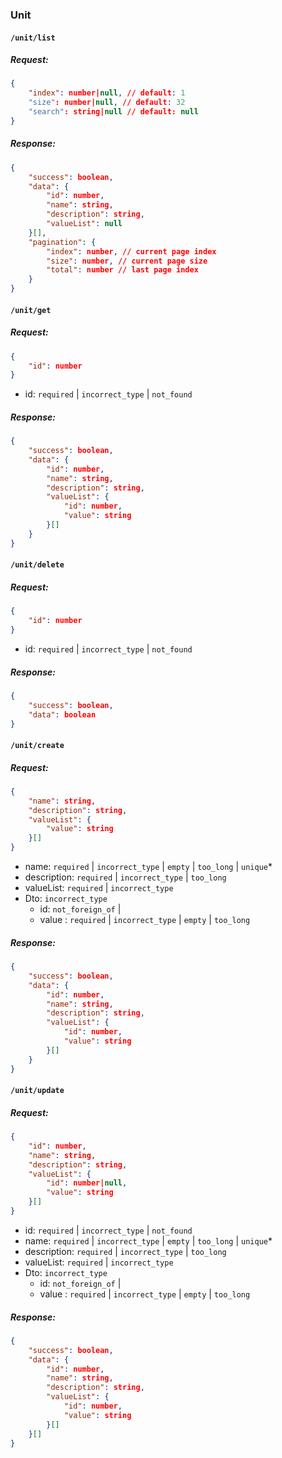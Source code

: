 
### Unit

#### **`/unit/list`**

##### Request:

```json
{
    "index": number|null, // default: 1
    "size": number|null, // default: 32
    "search": string|null // default: null
}
```

##### Response:

```json
{
    "success": boolean,
    "data": {
        "id": number,
        "name": string,
        "description": string,
        "valueList": null
    }[],
    "pagination": {
        "index": number, // current page index
        "size": number, // current page size
        "total": number // last page index
    }
}
```

#### **`/unit/get`**

##### Request:

```json
{
    "id": number
}
```

- id: `required` | `incorrect_type` | `not_found` 

##### Response:

```json
{
    "success": boolean,
    "data": {
        "id": number,
        "name": string,
        "description": string,
        "valueList": {
            "id": number,
            "value": string
        }[]
    }
}
```

#### **`/unit/delete`**

##### Request:

```json
{
    "id": number
}
```

- id: `required` | `incorrect_type` | `not_found` 

##### Response:

```json
{
    "success": boolean,
    "data": boolean
}
```

#### **`/unit/create`**

##### Request:

```json
{
    "name": string,
    "description": string,
    "valueList": {
        "value": string
    }[]
}
```

- name: `required` | `incorrect_type` | `empty` | `too_long` | `unique`*
- description: `required` | `incorrect_type` | `too_long`
- valueList: `required` | `incorrect_type`
- Dto: `incorrect_type`
    - id: `not_foreign_of` | 
    - value : `required` | `incorrect_type` | `empty` | `too_long`

##### Response:

```json
{
    "success": boolean,
    "data": {
        "id": number,
        "name": string,
        "description": string,
        "valueList": {
            "id": number,
            "value": string
        }[]
    }
}
```

#### **`/unit/update`**

##### Request:

```json
{
    "id": number,
    "name": string,
    "description": string,
    "valueList": {
        "id": number|null,
        "value": string
    }[]
}
```

- id: `required` | `incorrect_type` | `not_found` 
- name: `required` | `incorrect_type` | `empty` | `too_long` | `unique`*
- description: `required` | `incorrect_type` | `too_long`
- valueList: `required` | `incorrect_type`
- Dto: `incorrect_type`
    - id: `not_foreign_of` | 
    - value : `required` | `incorrect_type` | `empty` | `too_long`

##### Response:

```json
{
    "success": boolean,
    "data": {
        "id": number,
        "name": string,
        "description": string,
        "valueList": {
            "id": number,
            "value": string
        }[]
    }[]
}
```
